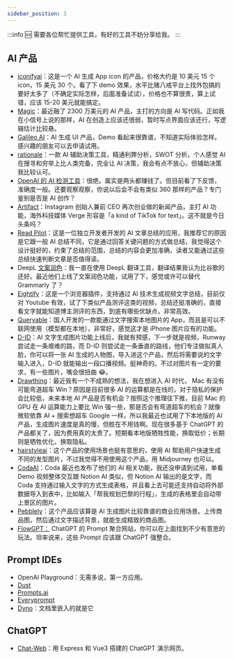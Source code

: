 ```yaml
---
sidebar_position: 3
---
```

<head>
  <script defer="defer" src="https://embed.trydyno.com/embedder.js"></script>
  <link href="https://embed.trydyno.com/embedder.css" rel="stylesheet" />
</head>

:::info 🆘 
需要各位帮忙提供工具，有好的工具不妨分享给我。
:::

## AI 产品

- [iconifyai](https://www.iconifyai.com/)：这是一个 AI 生成 App icon 的产品，价格大约是 10 美元 15 个 icon，15 美元 30 个。看了下 demo 效果，水平比猪八戒平台上找外包搞的要好太多了（不确定实际怎样，后面准备试试），价格也不算很贵，算上试错，应该 15-20 美元就能搞定。
- [Magic](https://magic.dev/)：最近融了 2300 万美元的 AI 产品，主打的方向是 AI 写代码。正如我在小信号上说的那样，AI 在创造上应该还很弱，暂时写点界面应该还行，写逻辑估计比较悬。
- [Galileo AI](https://www.usegalileo.ai/)：AI 生成 UI 产品，Demo 看起来很靠谱，不知道实际体验怎样。感兴趣的朋友可以去申请试用。
- [rationale](https://rationale.jinaai.cn/)：一款 AI 辅助决策工具，精通利弊分析，SWOT 分析。个人感觉 AI 在搜寻和穷举上比人类完备，完全让 AI 决策，我会有点不放心，但辅助决策我比较认可。
- [OpenAI 的 AI 检测工具](https://openai.com/blog/new-ai-classifier-for-indicating-ai-written-text/)：很绝。属实是两头都赚钱了。但目前看了下反馈，准确度一般。还要观察观察，你说以后会不会有类似 360 那样的产品？专门鉴别是否是 AI 创作？
- [Artifact](https://www.theverge.com/2023/1/31/23579552/artifact-instagram-cofounders-kevin-systrom-mike-krieger-news-app)：Instagram 创始人兼前 CEO 再次创业做的新闻产品，主打 AI 功能，海外科技媒体 Verge 形容是「a kind of TikTok for text」。这不就是今日头条吗？
- [Read Pilot](https://readpilot.vercel.app/)：这是一位独立开发者开发的 AI 文章总结的应用，我推荐它的原因是它跟一般 AI 总结不同，它是通过回答关键问题的方式做总结，我觉得这个设计挺好的，约束了总结的范围，总结的内容会更加准确，读者又能通过这些总结快速判断文章是否值得读。
- DeepL [文案润色](https://www.deepl.com/write)：我一直在使用 DeepL 翻译工具，翻译结果我认为比谷歌的还好。最近他们上线了文案润色功能，试用了下，感觉或许可以替代 Grammarly 了？
- [Eightify](https://www.eightify.app/)：这是一个浏览器插件，支持通过 AI 技术生成视频文字总结，目前仅对 Youtube 有效，试了下类似产品测评这类的视频，总结还挺准确的，直接看文字就能知道博主测评的东西，到底有哪些优缺点，非常高效。
- [Queryable](https://apps.apple.com/us/app/queryable-find-photo-by-text/id1661598353?platform=iphone)：国人开发的一款能通过文字搜索本地图片的 App，而且是可以不联网使用（模型都在本地），非常好，感觉这才是 iPhone 图片应有的功能。
- [D-ID](https://www.d-id.com/)：AI 文字生成图片功能上线后，我就有预感，下一步就是视频，Runway 尝试走一条艰难的路，而 D-ID 则尝试走一条垂直的路线，他们专注做拟真人脸，你可以将一张 AI 生成的人物图，导入进这个产品，然后将需要说的文字输入进入，D-ID 就能输出一段口播视频。挺神奇的。不过对图片有一定的要求，有一些图片，嘴会很扭曲 😂。
- [Drawthing](https://drawthings.ai/)：最近我有一个不成熟的想法，我在想进入 AI 时代， Mac 有没有可能弯道超车 Win？原因是目前很多 AI 的运算都是在线的，对于隐私的保护会比较低，未来本地 AI 产品是否有机会？按照这个推理往下推，目前 Mac 的 GPU 在 AI 运算能力上要比 Win 强一些，那是否会有弯道超车的机会？就像微软依靠 AI + 搜索想超车 Google 一样。所以我最近也试用了下本地版的 AI 产品，生成图片速度是真的慢，但胜在不用钱啊。现在很多基于 ChatGPT 的产品都关了，因为费用真的太贵了。短期看本地版牺牲性能，换取低价；长期则是牺牲优化，换取隐私。
- [hairstyleai](https://www.hairstyleai.com/)：这个产品的使用场景也挺有意思的，使用 AI 帮助用户快速生成不同的发型图片，不过我觉得不用使用这个产品，用 Midjourney 也可以。
- [CodaAI](https://coda.io/product/ai-alpha)：Coda 最近也发布了他们的 AI 相关功能，我还没申请到试用，单看 Demo 视频整体交互跟 Notion AI 类似，但 Notion AI 输出的是文字，而 Coda 支持通过输入文字的方式生成表格，并且看上去可能还支持自动将外部数据导入到表中，比如输入「帮我规划巴黎的行程」，生成的表格里会自动带上景区的图片。
- [Pebblely](https://pebblely.com/)：这个产品应该算是 AI 生成图片比较靠谱的商业应用场景。上传商品图，然后通过文字描述背景，就能生成精致的商品图。
- [FlowGPT：](https://flowgpt.com/) ChatGPT 的 Prompt 聚合网站，你可以在上面找到不少有意思的玩法。坦率说来，这些 Prompt 应该跟 ChatGPT 强整合。

## Prompt IDEs

- OpenAI Playground：无需多说，第一方应用。
- [Dust](https://dust.tt/)
- [Prompts.ai](https://prompts.ai/)
- [Everyprompt](https://www.everyprompt.com/)
- [Dyno](https://trydyno.com/login)：文档里嵌入的就是它

## ChatGPT

- [Chat-Web](https://github.com/Chanzhaoyu/chatgpt-web)：用 Express 和 Vue3 搭建的 ChatGPT 演示网页。

